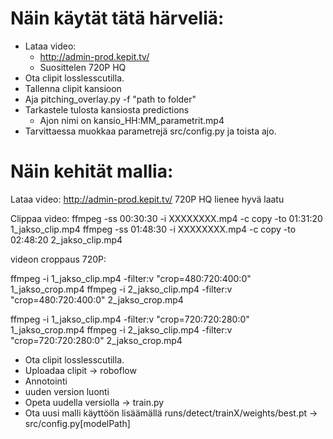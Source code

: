 # Näin käytät tätä härveliä:

- Lataa video:
  - http://admin-prod.kepit.tv/
  - Suosittelen 720P HQ
- Ota clipit losslesscutilla.
- Tallenna clipit kansioon
- Aja pitching_overlay.py -f "path to folder"
- Tarkastele tulosta kansiosta predictions
  - Ajon nimi on kansio_HH:MM_parametrit.mp4
- Tarvittaessa muokkaa parametrejä src/config.py ja toista ajo.

# Näin kehität mallia:

Lataa video:
http://admin-prod.kepit.tv/
720P HQ lienee hyvä laatu

Clippaa video:
ffmpeg -ss 00:30:30 -i XXXXXXXX.mp4 -c copy -to 01:31:20 1_jakso_clip.mp4
ffmpeg -ss 01:48:30 -i XXXXXXXX.mp4 -c copy -to 02:48:20 2_jakso_clip.mp4

videon croppaus 720P:

<!-- 1x2 -->

ffmpeg -i 1_jakso_clip.mp4 -filter:v "crop=480:720:400:0" 1_jakso_crop.mp4
ffmpeg -i 2_jakso_clip.mp4 -filter:v "crop=480:720:400:0" 2_jakso_crop.mp4

<!-- 1x1 -->

ffmpeg -i 1_jakso_clip.mp4 -filter:v "crop=720:720:280:0" 1_jakso_crop.mp4
ffmpeg -i 2_jakso_clip.mp4 -filter:v "crop=720:720:280:0" 2_jakso_crop.mp4

- Ota clipit losslesscutilla.
- Uploadaa clipit -> roboflow
- Annotointi
- uuden version luonti
- Opeta uudella versiolla -> train.py
- Ota uusi malli käyttöön lisäämällä runs/detect/trainX/weights/best.pt -> src/config.py[modelPath]
